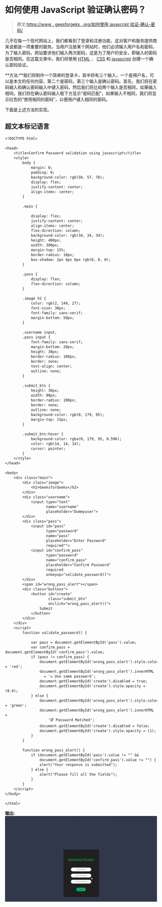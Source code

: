 # 如何使用 JavaScript 验证确认密码？

> 原文:[https://www . geesforgeks . org/如何使用 javascript 验证-确认-密码/](https://www.geeksforgeeks.org/how-to-validate-confirm-password-using-javascript/)

几乎在每一个现代网站上，我们都看到了登录和注册功能，这对客户和服务提供商来说都是一项重要的服务。当用户注册某个网站时，他们必须输入用户名和密码，为了输入密码，网站要求他们输入两次密码，这是为了用户的安全，即输入的密码是否相同。在这篇文章中。我们将使用 [HTML](https://www.geeksforgeeks.org/html-tutorials/) 、 [CSS](https://www.geeksforgeeks.org/css-tutorials/) 和 [javascript](https://www.geeksforgeeks.org/javascript-tutorial/) 创建一个确认密码验证。

**方法:**我们将制作一个简单的登录卡，其中将有三个输入，一个是用户名，可以是本文的任何内容，第二个是密码，第三个输入是确认密码。首先，我们将在密码输入和确认密码输入中键入密码，然后我们将比较两个输入是否相同，如果输入相同，我们将在确认密码输入框下方显示“密码匹配”，如果输入不相同，我们将显示红色的“使用相同的密码”，以便用户键入相同的密码。

下面是上述方法的实现。

## 超文本标记语言

```
<!DOCTYPE html>

<head>
    <title>Confirm Password validation using javascript</title>
    <style>
        body {
            margin: 0;
            padding: 0;
            background-color: rgb(50, 57, 78);
            display: flex;
            justify-content: center;
            align-items: center;
        }

        .main {

            display: flex;
            justify-content: center;
            align-items: center;
            flex-direction: column;
            background-color: rgb(34, 34, 34);
            height: 400px;
            width: 300px;
            margin-top: 15%;
            border-radius: 10px;
            box-shadow: 2px 4px 6px rgb(0, 0, 0);
        }

        .pass {
            display: flex;
            flex-direction: column;
        }

        .image h2 {
            color: rgb(2, 149, 27);
            font-size: 30px;
            font-family: sans-serif;
            margin-bottom: 50px;
        }

        .username input,
        .pass input {
            font-family: sans-serif;
            margin-bottom: 20px;
            height: 30px;
            border-radius: 100px;
            border: none;
            text-align: center;
            outline: none;
        }

        .submit_btn {
            height: 30px;
            width: 80px;
            border-radius: 100px;
            border: none;
            outline: none;
            background-color: rgb(0, 179, 95);
            margin-top: 15px;
        }

        .submit_btn:hover {
            background-color: rgba(0, 179, 95, 0.596);
            color: rgb(14, 14, 14);
            cursor: pointer;
        }
    </style>
</head>

<body>
    <div class="main">
        <div class="image">
            <h2>GeeksforGeeks</h2>
        </div>
        <div class="username">
            <input type="text" 
                   name="username" 
                   placeholder="Dummyuser">
        </div>
        <div class="pass">
            <input id="pass" 
                   type="password" 
                   name="pass" 
                   placeholder="Enter Password" 
                   required"">
            <input id="confirm_pass" 
                   type="password" 
                   name="confirm_pass" 
                   placeholder="Confirm Password" 
                   required
                   onkeyup="validate_password()">
        </div>
        <span id="wrong_pass_alert"></span>
        <div class="buttons">
            <button id="create" 
                    class="submit_btn" 
                    onclick="wrong_pass_alert()">
                Submit
            </button>
        </div>
    </div>
    <script>
        function validate_password() {

            var pass = document.getElementById('pass').value;
            var confirm_pass = document.getElementById('confirm_pass').value;
            if (pass != confirm_pass) {
                document.getElementById('wrong_pass_alert').style.color = 'red';
                document.getElementById('wrong_pass_alert').innerHTML 
                  = '☒ Use same password';
                document.getElementById('create').disabled = true;
                document.getElementById('create').style.opacity = (0.4);
            } else {
                document.getElementById('wrong_pass_alert').style.color = 'green';
                document.getElementById('wrong_pass_alert').innerHTML =
                    '🗹 Password Matched';
                document.getElementById('create').disabled = false;
                document.getElementById('create').style.opacity = (1);
            }
        }

        function wrong_pass_alert() {
            if (document.getElementById('pass').value != "" &&
                document.getElementById('confirm_pass').value != "") {
                alert("Your responce is submitted");
            } else {
                alert("Please fill all the fields");
            }
        }
    </script>
</body>

</html>
```

**输出:** ![](img/9a2c9b333f2b356d33cdd3d7baa6930d.png)
